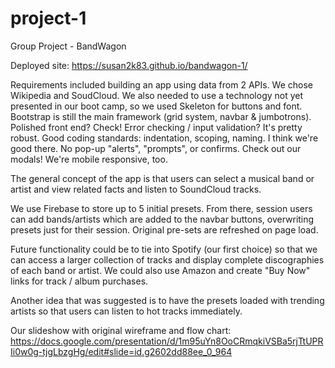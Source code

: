 # project-1
Group Project - BandWagon

Deployed site: https://susan2k83.github.io/bandwagon-1/

Requirements included building an app using data from 2 APIs.  We chose Wikipedia and SoudCloud.  We also needed to use a technology not yet presented in our boot camp, so we used Skeleton for buttons and font.  Bootstrap is still the main framework (grid system, navbar & jumbotrons).  Polished front end?  Check!  Error checking / input validation?  It's pretty robust.  Good coding standards: indentation, scoping, naming.  I think we're good there.  No pop-up "alerts", "prompts", or confirms.  Check out our modals!  We're mobile responsive, too.

The general concept of the app is that users can select a musical band or artist and view related facts and listen to SoundCloud tracks.

We use Firebase to store up to 5 initial presets.  From there, session users can add bands/artists which are added to the navbar buttons, overwriting presets just for their session.  Original pre-sets are refreshed on page load.

Future functionality could be to tie into Spotify (our first choice) so that we can access a larger collection of tracks and display complete discographies of each band or artist.  We could also use Amazon and create "Buy Now" links for track / album purchases.

Another idea that was suggested is to have the presets loaded with trending artists so that users can listen to hot tracks immediately.

Our slideshow with original wireframe and flow chart:
https://docs.google.com/presentation/d/1m95uYn8OoCRmqkiVSBa5rjTtUPRIi0w0g-tjgLbzgHg/edit#slide=id.g2602dd88ee_0_964
